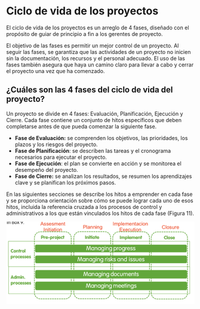 # Ciclo de vida de los proyectos

El ciclo de vida de los proyectos es un arreglo de 4 fases, diseñado con el propósito de guiar de principio a fin a los gerentes de proyecto.

El objetivo de las fases es permitir un mejor control de un proyecto. Al seguir las fases, se garantiza que las actividades de un proyecto no inicien sin la documentación, los recursos y el personal adecuado. El uso de las fases también asegura que haya un camino claro para llevar a cabo y cerrar el proyecto una vez que ha comenzado.

## ¿Cuáles son las 4 fases del ciclo de vida del proyecto?

Un proyecto se divide en 4 fases: Evaluación, Planificación, Ejecución y Cierre. Cada fase contiene un conjunto de hitos específicos que deben completarse antes de que pueda comenzar la siguiente fase. 

* **Fase de Evaluación:** se comprenden los objetivos, las prioridades, los plazos y los riesgos del proyecto.
* **Fase de Planificación**: se describen las tareas y el cronograma necesarios para ejecutar el proyecto. 
* **Fase de Ejecución**: el plan se convierte en acción y se monitorea el desempeño del proyecto.
* **Fase de Cierre:** se analizan los resultados, se resumen los aprendizajes clave y se planifican los próximos pasos.

En las siguientes secciones se describe los hitos a emprender en cada fase y se proporciona orientación sobre cómo se puede lograr cada uno de esos hitos, incluida la referencia cruzada a los procesos de control y administrativos a los que están vinculados los hitos de cada fase \(Figura 11\). 

![Relaci&#xF3;n entre Fases, Procesos de Control y Procesos Administrativos.](.gitbook/assets/image.png)



